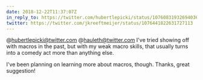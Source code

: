 ```yaml
---
date: 2018-12-22T11:37:07Z
in_reply_to: https://twitter.com/hubertlepicki/status/1076083193269403648
twitter: https://twitter.com/jkreeftmeijer/status/1076441822631727113
---
```

@hubertlepicki@twitter.com @hauleth@twitter.com I've tried showing off with macros in the past, but with my weak macro skills, that usually turns into a comedy act more than anything else.

I've been planning on learning more about macros, though. Thanks, great suggestion!
